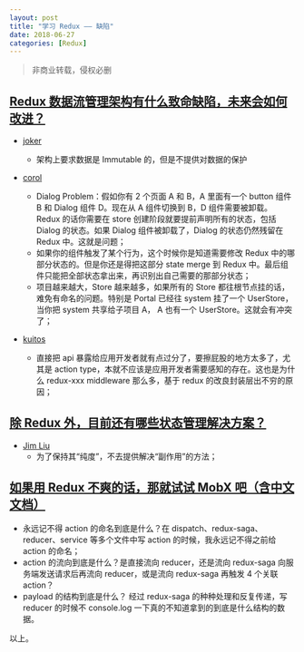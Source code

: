 ```yaml
---
layout: post
title: "学习 Redux —— 缺陷"
date: 2018-06-27
categories: [Redux]
---
```


> 非商业转载，侵权必删

## [Redux 数据流管理架构有什么致命缺陷，未来会如何改进？](https://www.zhihu.com/question/277623017)

- [joker](https://www.zhihu.com/question/277623017/answer/405455942)
  - 架构上要求数据是 Immutable 的，但是不提供对数据的保护

- [corol](https://www.zhihu.com/question/277623017/answer/395056100)
  - Dialog Problem：假如你有 2 个页面 A 和 B，A 里面有一个 button 组件 B 和 Dialog 组件 D。现在从 A 组件切换到 B，D 组件需要被卸载。Redux 的话你需要在 store 创建阶段就要提前声明所有的状态，包括 Dialog 的状态。如果 Dialog 组件被卸载了，Dialog 的状态仍然残留在 Redux 中。这就是问题；
  - 如果你的组件触发了某个行为，这个时候你是知道需要修改 Redux 中的哪部分状态的。但是你还是得把这部分 state merge 到 Redux 中。最后组件只能把全部状态拿出来，再识别出自己需要的那部分状态；
  - 项目越来越大，Store 越来越多，如果所有的 Store 都往根节点挂的话，难免有命名的问题。特别是 Portal 已经往 system 挂了一个 UserStore，当你把 system 共享给子项目 A， A 也有一个 UserStore。这就会有冲突了；

- [kuitos](https://www.zhihu.com/question/277623017/answer/409520763)
  - 直接把 api 暴露给应用开发者就有点过分了，要擦屁股的地方太多了，尤其是 action type，本就不应该是应用开发者需要感知的存在。这也是为什么 redux-xxx middleware 那么多，基于 redux 的改良封装层出不穷的原因；

## [除 Redux 外，目前还有哪些状态管理解决方案？](https://www.zhihu.com/question/63726609)

- [Jim Liu](https://www.zhihu.com/question/63726609/answer/212357616)
  - 为了保持其“纯度”，不去提供解决“副作用”的方法；

## [如果用 Redux 不爽的话，那就试试 MobX 吧（含中文文档）](https://zhuanlan.zhihu.com/p/25722002)
  -  永远记不得 action 的命名到底是什么？在 dispatch、redux-saga、reducer、service 等多个文件中写 action 的时候，我永远记不得之前给 action 的命名；
  - action 的流向到底是什么？是直接流向 reducer，还是流向 redux-saga 向服务端发送请求后再流向 reducer，或是流向 redux-saga 再触发 4 个关联 action？
  - payload 的结构到底是什么？ 经过 redux-saga 的种种处理和反复传递，写 reducer 的时候不 console.log 一下真的不知道拿到的到底是什么结构的数据。

以上。
